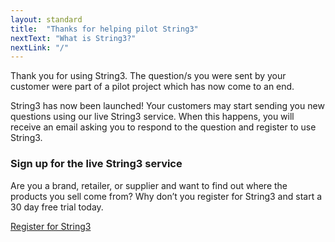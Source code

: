 ```yaml
---
layout: standard
title:  "Thanks for helping pilot String3"
nextText: "What is String3?"
nextLink: "/"
---
```


Thank you for using String3. The question/s you were sent by your customer were part of a pilot project which has now come to an end.

String3 has now been launched! Your customers may start sending you new questions using our live String3 service. When this happens, you will receive an email asking you to respond to the question and register to use String3.





<div class="register">
<h3>Sign up for the live String3 service</h3>
<p>Are you a brand, retailer, or supplier and want to find out where the products you sell come from? Why don’t you register for String3 and start a 30 day free trial today.</p>
<p class="button register-button">
		<a href="/register">
			Register for String3
		</a>
	</p>
  </div>
